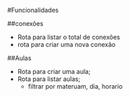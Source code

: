 #Funcionalidades

##conexões

- Rota para listar o total de conexões
- rota para criar uma nova conexão

##Aulas

- Rota para criar uma aula;
- Rota para listar aulas;
  - filtrar por materuam, dia, horario
